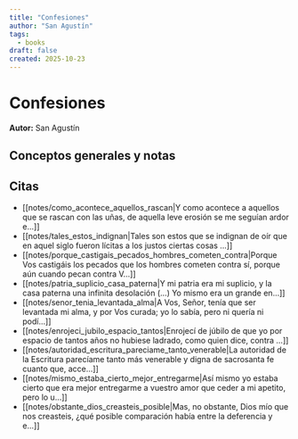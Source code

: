 ```yaml
---
title: "Confesiones"
author: "San Agustín"
tags:
  - books
draft: false
created: 2025-10-23
---
```


# Confesiones

**Autor:** San Agustín


## Conceptos generales y notas



## Citas
- [[notes/como_acontece_aquellos_rascan|Y como acontece a aquellos que se rascan con las uñas, de aquella leve erosión se me seguían ardor e...]]
- [[notes/tales_estos_indignan|Tales son estos que se indignan de oír que en aquel siglo fueron lícitas a los justos ciertas cosas ...]]
- [[notes/porque_castigais_pecados_hombres_cometen_contra|Porque Vos castigáis los pecados que los hombres cometen contra sí, porque aún cuando pecan contra V...]]
- [[notes/patria_suplicio_casa_paterna|Y mi patria era mi suplicio, y la casa paterna una infinita desolación (…) Yo mismo era un grande en...]]
- [[notes/senor_tenia_levantada_alma|A Vos, Señor, tenía que ser levantada mi alma, y por Vos curada; yo lo sabía, pero ni quería ni podí...]]
- [[notes/enrojeci_jubilo_espacio_tantos|Enrojecí de júbilo de que yo por espacio de tantos años no hubiese ladrado, como quien dice, contra ...]]
- [[notes/autoridad_escritura_pareciame_tanto_venerable|La autoridad de la Escritura parecíame tanto más venerable y digna de sacrosanta fe cuanto que, acce...]]
- [[notes/mismo_estaba_cierto_mejor_entregarme|Así mismo yo estaba cierto que era mejor entregarme a vuestro amor que ceder a mi apetito, pero lo u...]]
- [[notes/obstante_dios_creasteis_posible|Mas, no obstante, Dios mío que nos creasteis, ¿qué posible comparación había entre la deferencia y e...]]

